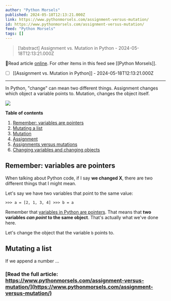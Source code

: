 ```yaml
---
author: "Python Morsels"
published: 2024-05-18T12:13:21.000Z
link: https://www.pythonmorsels.com/assignment-versus-mutation/
id: https://www.pythonmorsels.com/assignment-versus-mutation/
feed: "Python Morsels"
tags: []
---
```

> [!abstract] Assignment vs. Mutation in Python - 2024-05-18T12:13:21.000Z

🔗Read article [online](https://www.pythonmorsels.com/assignment-versus-mutation/). For other items in this feed see [[Python Morsels]].

- [ ] [[Assignment vs․ Mutation in Python]] - 2024-05-18T12:13:21.000Z
- - -
In Python, "change" can mean two different things. Assignment changes which object a variable points to. Mutation, changes the object itself.

![](https://i.vimeocdn.com/filter/overlay?src0=https%3A%2F%2Fi.vimeocdn.com%2Fvideo%2F1854521349-e14ed4db822e6fea015ebfe110262647a82f42a5680adaa7865ff74da2cb4765-d_1920x1080&src1=http%3A%2F%2Ff.vimeocdn.com%2Fp%2Fimages%2Fcrawler_play.png)

**Table of contents**

1. [Remember: variables are pointers](https://www.pythonmorsels.com/assignment-versus-mutation/#remember-variables-are-pointers)
2. [Mutating a list](https://www.pythonmorsels.com/assignment-versus-mutation/#mutating-a-list)
3. [Mutation](https://www.pythonmorsels.com/assignment-versus-mutation/#mutation)
4. [Assignment](https://www.pythonmorsels.com/assignment-versus-mutation/#assignment)
5. [Assignments versus mutations](https://www.pythonmorsels.com/assignment-versus-mutation/#assignments-versus-mutations)
6. [Changing variables and changing objects](https://www.pythonmorsels.com/assignment-versus-mutation/#changing-variables-and-changing-objects)

## Remember: variables are pointers

When talking about Python code, if I say **we changed X**, there are two different things that I might mean.

Let's say we have two variables that point to the same value:

`>>> a = [2, 1, 3, 4] >>> b = a`

Remember that [variables in Python are pointers](https://www.pythonmorsels.com/variables-are-pointers/). That means that **two variables _can point_ to the same object**. That's actually what we've done here.

Let's change the object that the variable `b` points to.

## Mutating a list

If we append a number …

### [Read the full article: https://www.pythonmorsels.com/assignment-versus-mutation/](https://www.pythonmorsels.com/assignment-versus-mutation/)

